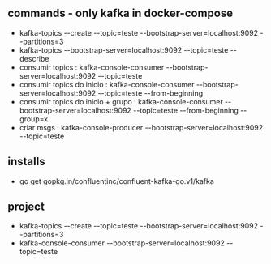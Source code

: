 ## commands - only kafka in docker-compose
 -  kafka-topics --create --topic=teste --bootstrap-server=localhost:9092 --partitions=3
 -  kafka-topics --bootstrap-server=localhost:9092 --topic=teste --describe
 -  consumir topics : kafka-console-consumer --bootstrap-server=localhost:9092 --topic=teste
 -  consumir topics do inicio : kafka-console-consumer --bootstrap-server=localhost:9092 --topic=teste      --from-beginning
 -  consumir topics do inicio + grupo : kafka-console-consumer --bootstrap-server=localhost:9092 --topic=teste --from-beginning --group=x
 -  criar msgs : kafka-console-producer --bootstrap-server=localhost:9092 --topic=teste

 ## installs
 -  go get gopkg.in/confluentinc/confluent-kafka-go.v1/kafka

 ## project
 -  kafka-topics --create --topic=teste --bootstrap-server=localhost:9092 --partitions=3
 -  kafka-console-consumer --bootstrap-server=localhost:9092 --topic=teste
